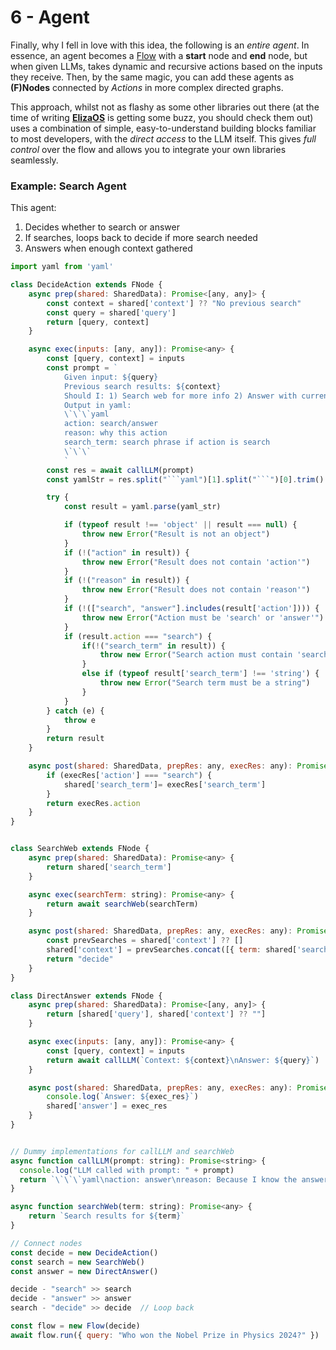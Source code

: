 # 6 - Agent

Finally, why I fell in love with this idea, the following is an _entire agent_. In essence, an agent becomes a [Flow](./4-flow.md) with a **start** node and **end** node, but when given LLMs, takes dynamic and recursive actions based on the inputs they receive. Then, by the same magic, you can add these agents as **(F)Nodes** connected by *Actions* in more complex directed graphs. 

This approach, whilst not as flashy as some other libraries out there (at the time of writing [**ElizaOS**](https://github.com/elizaOS/eliza) is getting some buzz, you should check them out) uses a combination of simple, easy-to-understand building blocks familiar to most developers, with the _direct access_ to the LLM itself. This gives _full control_ over the flow and allows you to integrate your own libraries seamlessly.  

### Example: Search Agent

This agent:
1. Decides whether to search or answer
2. If searches, loops back to decide if more search needed
3. Answers when enough context gathered

```javascript
import yaml from 'yaml'

class DecideAction extends FNode {
    async prep(shared: SharedData): Promise<[any, any]> {
        const context = shared['context'] ?? "No previous search"
        const query = shared['query']
        return [query, context]
    }

    async exec(inputs: [any, any]): Promise<any> {
        const [query, context] = inputs
        const prompt = `
            Given input: ${query}
            Previous search results: ${context}
            Should I: 1) Search web for more info 2) Answer with current knowledge
            Output in yaml:
            \`\`\`yaml
            action: search/answer
            reason: why this action
            search_term: search phrase if action is search
            \`\`\`
            `
        const res = await callLLM(prompt)
        const yamlStr = res.split("```yaml")[1].split("```")[0].trim()

        try {
            const result = yaml.parse(yaml_str)

            if (typeof result !== 'object' || result === null) {
                throw new Error("Result is not an object")
            }
            if (!("action" in result)) {
                throw new Error("Result does not contain 'action'")
            }
            if (!("reason" in result)) {
                throw new Error("Result does not contain 'reason'")
            }
            if (!(["search", "answer"].includes(result['action']))) {
                throw new Error("Action must be 'search' or 'answer'")
            }
            if (result.action === "search") {
                if(!("search_term" in result)) {
                    throw new Error("Search action must contain 'search_term'")
                }
                else if (typeof result['search_term'] !== 'string') {
                    throw new Error("Search term must be a string")
                }
            }
        } catch (e) {
            throw e
        }
        return result
    }

    async post(shared: SharedData, prepRes: any, execRes: any): Promise<any> {
        if (execRes['action'] === "search") {
            shared['search_term']= execRes['search_term']
        }
        return execRes.action
    }
}


class SearchWeb extends FNode {
    async prep(shared: SharedData): Promise<any> {
        return shared['search_term']
    }

    async exec(searchTerm: string): Promise<any> {
        return await searchWeb(searchTerm)
    }

    async post(shared: SharedData, prepRes: any, execRes: any): Promise<any> {
        const prevSearches = shared['context'] ?? []
        shared['context'] = prevSearches.concat([{ term: shared['search_term'], result: exec_res }])
        return "decide"
    }
}

class DirectAnswer extends FNode {
    async prep(shared: SharedData): Promise<[any, any]> {
        return [shared['query'], shared['context'] ?? ""]
    }

    async exec(inputs: [any, any]): Promise<any> {
        const [query, context] = inputs
        return await callLLM(`Context: ${context}\nAnswer: ${query}`)
    }

    async post(shared: SharedData, prepRes: any, execRes: any): Promise<any> | void {
        console.log(`Answer: ${exec_res}`)
        shared['answer'] = exec_res
    }
}


// Dummy implementations for callLLM and searchWeb
async function callLLM(prompt: string): Promise<string> {
  console.log("LLM called with prompt: " + prompt)
  return `\`\`\`yaml\naction: answer\nreason: Because I know the answer\n\`\`\``
}

async function searchWeb(term: string): Promise<any> {
    return `Search results for ${term}`
}

// Connect nodes
const decide = new DecideAction()
const search = new SearchWeb()
const answer = new DirectAnswer()

decide - "search" >> search
decide - "answer" >> answer
search - "decide" >> decide  // Loop back

const flow = new Flow(decide)
await flow.run({ query: "Who won the Nobel Prize in Physics 2024?" })

```